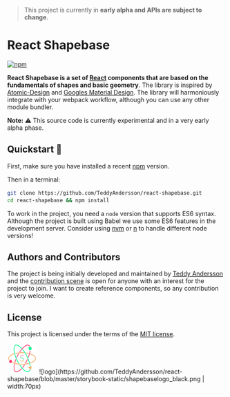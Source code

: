 > This project is currently in **early alpha and APIs are subject to change**.
# React Shapebase
[![npm](https://img.shields.io/npm/v/react-shapebase.svg)](https://www.npmjs.com/package/react-shapebase)

**React Shapebase is a set of [React](http://facebook.github.io/react/) components that are based on the fundamentals of shapes and basic geometry**. The library is inspired by [Atomic-Design](http://bradfrost.com/blog/post/atomic-web-design/) and [Googles Material Design](https://material.io/guidelines/). The library will harmoniously integrate with your webpack workflow, although you can use any other module bundler.

**Note:**  ⚠️ This source code is currently experimental and in a very early alpha phase.

## Quickstart 🏃‍
First, make sure you have installed a recent [npm](https://nodejs.org/en/download/) version.

Then in a terminal:
```bash
git clone https://github.com/TeddyAndersson/react-shapebase.git
cd react-shapebase && npm install
```

To work in the project, you need a `node` version that supports ES6 syntax. Although the project is built using Babel we use some ES6 features in the development server. Consider using [nvm](https://github.com/creationix/nvm) or [n](https://github.com/tj/n) to handle different node versions!

## Authors and Contributors
The project is being initially developed and maintained by [Teddy Andersson](https://github.com/TeddyAndersson) and the [contribution scene](https://github.com/TeddyAndersson/react-shapebase/graphs/contributors) is open for anyone with an interest for the project to join. I want to create reference components, so any contribution is very welcome.

## License
This project is licensed under the terms of the [MIT license](https://github.com/react-shapebase/react-shapebase/blob/master/LICENSE).

<img alt="logo" src="https://github.com/TeddyAndersson/react-shapebase/blob/master/storybook-static/shapebaselogo.png" width="70px" height="70px" />
![logo](https://github.com/TeddyAndersson/react-shapebase/blob/master/storybook-static/shapebaselogo_black.png | width:70px)
